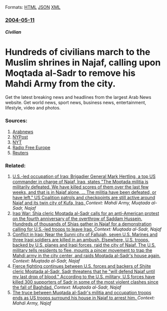 
Formats: [HTML](/news/2004/05/11/hundreds-of-civilians-march-to-the-muslim-shrines-in-najaf-calling-upon-moqtada-al-sadr-to-remove-his-mahdi-army-from-the-city.html)  [JSON](/news/2004/05/11/hundreds-of-civilians-march-to-the-muslim-shrines-in-najaf-calling-upon-moqtada-al-sadr-to-remove-his-mahdi-army-from-the-city.json)  [XML](/news/2004/05/11/hundreds-of-civilians-march-to-the-muslim-shrines-in-najaf-calling-upon-moqtada-al-sadr-to-remove-his-mahdi-army-from-the-city.xml)  

### [2004-05-11](/news/2004/05/11/index.md)

##### Civilian
#  Hundreds of civilians march to the Muslim shrines in Najaf, calling upon Moqtada al-Sadr to remove his Mahdi Army from the city. 

Get the latest breaking news and headlines from the largest Arab News website. Get world news, sport news, business news, entertainment, lifestyle, video and photos.


### Sources:

1. [Arabnews](http://www.arabnews.com/?page=4&section=0&article=44795&d=12&m=5&y=2004)
2. [NYPost](http://www.nypost.com/postopinion/editorial/20645.htm)
3. [NYT](https://www.nytimes.com/reuters/news/news-iraq-najaf.html)
4. [Radio Free Europe](http://www.rferl.org/featuresarticle/2004/05/fe4d228e-d9a0-456b-b947-1989f3258a36.html)
5. [Reuters](https://www.reuters.com/newsArticle.jhtml?type=topNews&storyID=5107738)

### Related:

1. [ U.S.-led occupation of Iraq: Brigadier General Mark Hertling, a top US commander in charge of Najaf, Iraq, states "The Moqtada militia is militarily defeated. We have killed scores of them over the last few weeks, and that is in Najaf alone.&nbsp;... The militia have been defeated, or have left." US Coalition patrols and checkpoints are still active around Najaf and its twin city of Kufa, Iraq. ](/news/2004/06/6/u-s-led-occupation-of-iraq-brigadier-general-mark-hertling-a-top-us-commander-in-charge-of-najaf-iraq-states-the-moqtada-militia-is-m.md) _Context: Mahdi Army, Muqtada al-Sadr, Najaf_
2. [ Iraq War: Shia cleric Moqtada al-Sadr calls for an anti-American protest on the fourth anniversary of the overthrow of Saddam Hussein. Hundreds of thousands of Shias gather in Najaf for a demonstration calling for U.S.-led troops to leave Iraq. ](/news/2007/04/9/iraq-war-shia-cleric-moqtada-al-sadr-calls-for-an-anti-american-protest-on-the-fourth-anniversary-of-the-overthrow-of-saddam-hussein-hund.md) _Context: Muqtada al-Sadr, Najaf_
3. [ Conflict in Iraq: Near the Sunni city of Fallujah, seven U.S. Marines and three Iraqi soldiers are killed in an ambush. Elsewhere, U.S. troops, backed by U.S. planes and Iraqi forces, raid the city of Najaf. The U.S. military tells residents to flee, mounts a pincer movement to trap the Mahdi army in the city center, and raids Moqtada al-Sadr's house again. ](/news/2004/09/6/conflict-in-iraq-near-the-sunni-city-of-fallujah-seven-u-s-marines-and-three-iraqi-soldiers-are-killed-in-an-ambush-elsewhere-u-s-tro.md) _Context: Muqtada al-Sadr, Najaf_
4. [ Fierce fighting continues between U.S. forces and backers of Shiite cleric Moqtada al-Sadr. Sadr threatens that he "will defend Najaf until my last drop of blood." According to the U.S. military, U.S forces have killed 300 supporters of Sadr in some of the most violent clashes since the fall of Baghdad. ](/news/2004/08/9/fierce-fighting-continues-between-u-s-forces-and-backers-of-shiite-cleric-moqtada-al-sadr-sadr-threatens-that-he-will-defend-najaf-until.md) _Context: Muqtada al-Sadr, Najaf_
5. [ The truce between Muqtada al-Sadr's militia and occupation troops ends as US troops surround his house in Najaf to arrest him. ](/news/2004/08/3/the-truce-between-muqtada-al-sadr-s-militia-and-occupation-troops-ends-as-us-troops-surround-his-house-in-najaf-to-arrest-him.md) _Context: Mahdi Army, Najaf_

